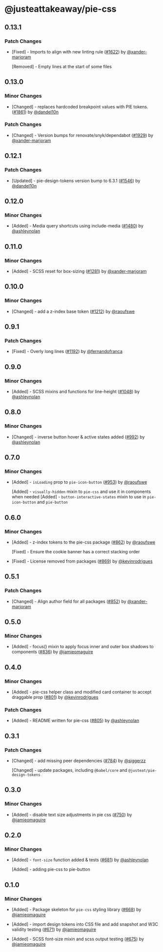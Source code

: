 # @justeattakeaway/pie-css

## 0.13.1

### Patch Changes

- [Fixed] - Imports to align with new linting rule ([#1622](https://github.com/justeattakeaway/pie/pull/1622)) by [@xander-marjoram](https://github.com/xander-marjoram)

  [Removed] - Empty lines at the start of some files

## 0.13.0

### Minor Changes

- [Changed] - replaces hardcoded breakpoint values with PIE tokens. ([#1861](https://github.com/justeattakeaway/pie/pull/1861)) by [@dandel10n](https://github.com/dandel10n)

### Patch Changes

- [Changed] - Version bumps for renovate/snyk/dependabot ([#1929](https://github.com/justeattakeaway/pie/pull/1929)) by [@xander-marjoram](https://github.com/xander-marjoram)

## 0.12.1

### Patch Changes

- [Updated] - pie-design-tokens version bump to 6.3.1 ([#1546](https://github.com/justeattakeaway/pie/pull/1546)) by [@dandel10n](https://github.com/dandel10n)

## 0.12.0

### Minor Changes

- [Added] - Media query shortcuts using include-media ([#1480](https://github.com/justeattakeaway/pie/pull/1480)) by [@ashleynolan](https://github.com/ashleynolan)

## 0.11.0

### Minor Changes

- [Added] - SCSS reset for box-sizing ([#1281](https://github.com/justeattakeaway/pie/pull/1281)) by [@xander-marjoram](https://github.com/xander-marjoram)

## 0.10.0

### Minor Changes

- [Changed] - add a z-index base token ([#1212](https://github.com/justeattakeaway/pie/pull/1212)) by [@raoufswe](https://github.com/raoufswe)

## 0.9.1

### Patch Changes

- [Fixed] - Overly long lines ([#1192](https://github.com/justeattakeaway/pie/pull/1192)) by [@fernandofranca](https://github.com/fernandofranca)

## 0.9.0

### Minor Changes

- [Added] - SCSS mixins and functions for line-height ([#1048](https://github.com/justeattakeaway/pie/pull/1048)) by [@ashleynolan](https://github.com/ashleynolan)

## 0.8.0

### Minor Changes

- [Changed] - inverse button hover & active states added ([#992](https://github.com/justeattakeaway/pie/pull/992)) by [@ashleynolan](https://github.com/ashleynolan)

## 0.7.0

### Minor Changes

- [Added] - `isLoading` prop to `pie-icon-button` ([#953](https://github.com/justeattakeaway/pie/pull/953)) by [@raoufswe](https://github.com/raoufswe)

  [Added] - `visually-hidden` mixin to `pie-css` and use it in components when needed
  [Added] - `button-interactive-states` mixin to use in `pie-icon-button` and `pie-button`

## 0.6.0

### Minor Changes

- [Added] - z-index tokens to the pie-css package ([#862](https://github.com/justeattakeaway/pie/pull/862)) by [@raoufswe](https://github.com/raoufswe)

  [Fixed] - Ensure the cookie banner has a correct stacking order

- [Fixed] - License removed from packages ([#869](https://github.com/justeattakeaway/pie/pull/869)) by [@kevinrodrigues](https://github.com/kevinrodrigues)

## 0.5.1

### Patch Changes

- [Changed] - Align author field for all packages ([#852](https://github.com/justeattakeaway/pie/pull/852)) by [@xander-marjoram](https://github.com/xander-marjoram)

## 0.5.0

### Minor Changes

- [Added] - focus() mixin to apply focus inner and outer box shadows to components ([#836](https://github.com/justeattakeaway/pie/pull/836)) by [@jamieomaguire](https://github.com/jamieomaguire)

## 0.4.0

### Minor Changes

- [Added] - pie-css helper class and modified card container to accept draggable prop ([#801](https://github.com/justeattakeaway/pie/pull/801)) by [@kevinrodrigues](https://github.com/kevinrodrigues)

### Patch Changes

- [Added] - README written for pie-css ([#805](https://github.com/justeattakeaway/pie/pull/805)) by [@ashleynolan](https://github.com/ashleynolan)

## 0.3.1

### Patch Changes

- [Changed] - add missing peer dependencies ([#784](https://github.com/justeattakeaway/pie/pull/784)) by [@siggerzz](https://github.com/siggerzz)

  [Changed] - update packages, including `@babel/core` and `@justeat/pie-design-tokens`

## 0.3.0

### Minor Changes

- [Added] - disable text size adjustments in pie css ([#750](https://github.com/justeattakeaway/pie/pull/750)) by [@jamieomaguire](https://github.com/jamieomaguire)

## 0.2.0

### Minor Changes

- [Added] - `font-size` function added & tests ([#681](https://github.com/justeattakeaway/pie/pull/681)) by [@ashleynolan](https://github.com/ashleynolan)

  [Added] - adding pie-css to pie-button

## 0.1.0

### Minor Changes

- [Added] - Package skeleton for `pie-css` styling library ([#668](https://github.com/justeattakeaway/pie/pull/668)) by [@jamieomaguire](https://github.com/jamieomaguire)

- [Added] - import design tokens into CSS file and add snapshot and W3C validity testing ([#671](https://github.com/justeattakeaway/pie/pull/671)) by [@jamieomaguire](https://github.com/jamieomaguire)

- [Added] - SCSS font-size mixin and scss output testing ([#675](https://github.com/justeattakeaway/pie/pull/675)) by [@jamieomaguire](https://github.com/jamieomaguire)
